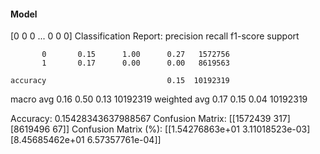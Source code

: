 #### Model
[0 0 0 ... 0 0 0]
Classification Report:
              precision    recall  f1-score   support

           0       0.15      1.00      0.27   1572756
           1       0.17      0.00      0.00   8619563

    accuracy                           0.15  10192319
   macro avg       0.16      0.50      0.13  10192319
weighted avg       0.17      0.15      0.04  10192319

Accuracy: 0.15428343637988567
Confusion Matrix:
[[1572439     317]
 [8619496      67]]
Confusion Matrix (%):
[[1.54276863e+01 3.11018523e-03]
 [8.45685462e+01 6.57357761e-04]]
